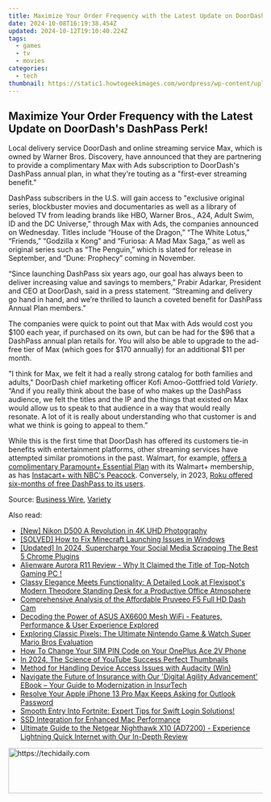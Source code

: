 ```yaml
---
title: Maximize Your Order Frequency with the Latest Update on DoorDash's DashPass Perk!
date: 2024-10-08T16:19:38.454Z
updated: 2024-10-12T19:10:40.224Z
tags:
  - games
  - tv
  - movies
categories:
  - tech
thumbnail: https://static1.howtogeekimages.com/wordpress/wp-content/uploads/2024/08/dashpassmax.jpg
---
```


## Maximize Your Order Frequency with the Latest Update on DoorDash's DashPass Perk!

Local delivery service DoorDash and online streaming service Max, which is owned by Warner Bros. Discovery, have announced that they are partnering to provide a complimentary Max with Ads subscription to DoorDash's DashPass annual plan, in what they're touting as a "first-ever streaming benefit."

 DashPass subscribers in the U.S. will gain access to "exclusive original series, blockbuster movies and documentaries as well as a library of beloved TV from leading brands like HBO, Warner Bros., A24, Adult Swim, ID and the DC Universe," through Max with Ads, the companies announced on Wednesday. Titles include “House of the Dragon,” “The White Lotus,” “Friends,” “Godzilla x Kong” and “Furiosa: A Mad Max Saga,” as well as original series such as “The Penguin,” which is slated for release in September, and “Dune: Prophecy” coming in November.

 “Since launching DashPass six years ago, our goal has always been to deliver increasing value and savings to members,” Prabir Adarkar, President and CEO at DoorDash, said in a press statement. “Streaming and delivery go hand in hand, and we’re thrilled to launch a coveted benefit for DashPass Annual Plan members.”

 The companies were quick to point out that Max with Ads would cost you $100 each year, if purchased on its own, but can be had for the $96 that a DashPass annual plan retails for. You will also be able to upgrade to the ad-free tier of Max (which goes for $170 annually) for an additional $11 per month.

 "I think for Max, we felt it had a really strong catalog for both families and adults," DoorDash chief marketing officer Kofi Amoo-Gottfried told _Variety_. “And if you really think about the base of who makes up the DashPass audience, we felt the titles and the IP and the things that existed on Max would allow us to speak to that audience in a way that would really resonate. A lot of it is really about understanding who that customer is and what we think is going to appeal to them.”

 While this is the first time that DoorDash has offered its customers tie-in benefits with entertainment platforms, other streaming services have attempted similar promotions in the past. Walmart, for example, [offers a complimentary Paramount+ Essential Plan](https://redirect.viglink.com/?key=e7eab128eb8d1c53e14db14f4c632447&cuid=UUhtgUeUpU2004861&u=https%3A%2F%2Fwww.walmart.com%2Fplus%2Fparamount-video-streaming) with its Walmart+ membership, as has [Instacart+ with NBC's Peacock](https://www.instacart.com/help/section/360007797952/21190821634324). Conversely, in 2023, [Roku offered six-months of free DashPass to its users](https://location-social.techidaily.com/in-2024-how-to-change-realme-c53-location-on-skout-drfone-by-drfone-virtual-android/).

 Source: [Business Wire](https://www.businesswire.com/news/home/20240813315636/en/DoorDash-Partners-with-Max-to-Introduce-First-Ever-Streaming-Benefit-for-DashPass-Members-in-the-U.S), [Variety](https://variety.com/2024/streaming/news/free-max-subscription-doordash-dashpass-1236104448/)

<ins class="adsbygoogle"
     style="display:block"
     data-ad-format="autorelaxed"
     data-ad-client="ca-pub-7571918770474297"
     data-ad-slot="1223367746"></ins>

<ins class="adsbygoogle"
     style="display:block"
     data-ad-client="ca-pub-7571918770474297"
     data-ad-slot="8358498916"
     data-ad-format="auto"
     data-full-width-responsive="true"></ins>

<span class="atpl-alsoreadstyle">Also read:</span>
<div><ul>
<li><a href="https://some-guidance.techidaily.com/new-nikon-d500-a-revolution-in-4k-uhd-photography/"><u>[New] Nikon D500 A Revolution in 4K UHD Photography</u></a></li>
<li><a href="https://common-error.techidaily.com/solved-how-to-fix-minecraft-launching-issues-in-windows/"><u>[SOLVED] How to Fix Minecraft Launching Issues in Windows</u></a></li>
<li><a href="https://facebook-videos.techidaily.com/updated-in-2024-supercharge-your-social-media-scrapping-the-best-5-chrome-plugins/"><u>[Updated] In 2024, Supercharge Your Social Media Scrapping The Best 5 Chrome Plugins</u></a></li>
<li><a href="https://buynow-help.techidaily.com/alienware-aurora-r11-review-why-it-claimed-the-title-of-top-notch-gaming-pc/"><u>Alienware Aurora R11 Review - Why It Claimed the Title of Top-Notch Gaming PC !</u></a></li>
<li><a href="https://buynow-help.techidaily.com/classy-elegance-meets-functionality-a-detailed-look-at-flexispots-modern-theodore-standing-desk-for-a-productive-office-atmosphere/"><u>Classy Elegance Meets Functionality: A Detailed Look at Flexispot's Modern Theodore Standing Desk for a Productive Office Atmosphere</u></a></li>
<li><a href="https://buynow-help.techidaily.com/comprehensive-analysis-of-the-affordable-pruveeo-f5-full-hd-dash-cam/"><u>Comprehensive Analysis of the Affordable Pruveeo F5 Full HD Dash Cam</u></a></li>
<li><a href="https://buynow-help.techidaily.com/decoding-the-power-of-asus-ax6600-mesh-wifi-features-performance-and-user-experience-explored/"><u>Decoding the Power of ASUS AX6600 Mesh WiFi - Features, Performance & User Experience Explored</u></a></li>
<li><a href="https://buynow-help.techidaily.com/exploring-classic-pixels-the-ultimate-nintendo-game-and-watch-super-mario-bros-evaluation/"><u>Exploring Classic Pixels: The Ultimate Nintendo Game & Watch Super Mario Bros Evaluation</u></a></li>
<li><a href="https://sim-unlock.techidaily.com/how-to-change-your-sim-pin-code-on-your-oneplus-ace-2v-phone-by-drfone-android/"><u>How To Change Your SIM PIN Code on Your OnePlus Ace 2V Phone</u></a></li>
<li><a href="https://youtube-data.techidaily.com/24-the-science-of-youtube-success-perfect-thumbnails/"><u>In 2024, The Science of YouTube Success Perfect Thumbnails</u></a></li>
<li><a href="https://windows11.techidaily.com/method-for-handling-device-access-issues-with-audacity-win/"><u>Method for Handling Device Access Issues with Audacity (Win)</u></a></li>
<li><a href="https://discover-advanced.techidaily.com/navigate-the-future-of-insurance-with-our-digital-agility-advancement-ebook-your-guide-to-modernization-in-insurtech/"><u>Navigate the Future of Insurance with Our 'Digital Agility Advancement' EBook – Your Guide to Modernization in InsurTech</u></a></li>
<li><a href="https://ios-unlock.techidaily.com/resolve-your-apple-iphone-13-pro-max-keeps-asking-for-outlook-password-by-drfone-ios/"><u>Resolve Your Apple iPhone 13 Pro Max Keeps Asking for Outlook Password</u></a></li>
<li><a href="https://win-answers.techidaily.com/smooth-entry-into-fortnite-expert-tips-for-swift-login-solutions/"><u>Smooth Entry Into Fortnite: Expert Tips for Swift Login Solutions!</u></a></li>
<li><a href="https://buynow-help.techidaily.com/ssd-integration-for-enhanced-mac-performance/"><u>SSD Integration for Enhanced Mac Performance</u></a></li>
<li><a href="https://buynow-help.techidaily.com/ultimate-guide-to-the-netgear-nighthawk-x10-ad7200-experience-lightning-quick-internet-with-our-in-depth-review/"><u>Ultimate Guide to the Netgear Nighthawk X10 (AD7200) - Experience Lightning Quick Internet with Our In-Depth Review</u></a></li>
</ul></div>

<!-- affiliate ads begin -->
<a href="https://appsumo.8odi.net/c/5597632/2043662/7443" target="_top" id="2043662">
  <img src="//a.impactradius-go.com/display-ad/7443-2043662" border="0" alt="https://techidaily.com" width="728" height="90"/>
</a>
<img height="0" width="0" src="https://appsumo.8odi.net/i/5597632/2043662/7443" style="position:absolute;visibility:hidden;" border="0" />
<!-- affiliate ads end -->

